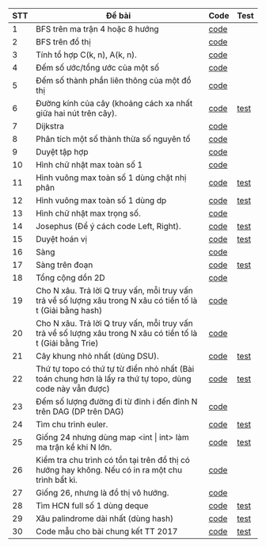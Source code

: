 | STT|Đề bài|Code|Test|
|---|---|---|---|
|1|BFS trên ma trận 4 hoặc 8 hướng|[code](https://github.com/doanphuduc/LTTS/blob/master/bfs_in_matrix.cpp)||
|2|BFS trên đồ thị|[code](https://github.com/doanphuduc/LTTS/blob/master/bfs_shortest_path.cpp)||
|3|Tính tổ hợp C\(k, n\)\, A\(k, n\).|[code](https://github.com/doanphuduc/LTTS/blob/master/combinatorics.cpp)||
|4|Đếm số ước/tổng ước của một số|[code](https://github.com/doanphuduc/LTTS/blob/master/count_or_sum_divisors.cpp)||
|5|Đếm số thành phần liên thông của một đồ thị|[code](https://github.com/doanphuduc/LTTS/blob/master/dfs_count_component.cpp)||
|6|Đường kính của cây (khoảng cách xa nhất giữa hai nút trên cây).|[code](https://github.com/doanphuduc/LTTS/blob/master/diameter_of_tree.cpp)|[test](https://www.spoj.com/problems/PT07Z)|
|7|Dijkstra|[code](https://github.com/doanphuduc/LTTS/blob/master/dijkstra.cpp)||
|8|Phân tích một số thành thừa số nguyên tố|[code](https://github.com/doanphuduc/LTTS/blob/master/factorize_prime.cpp)||
|9|Duyệt tập hợp|[code](https://github.com/doanphuduc/LTTS/blob/master/for_subset.cpp)||
|10|Hình chữ nhật max toàn số 1|[code](https://github.com/doanphuduc/LTTS/blob/master/max_rect_full_one.cpp)||
|11|Hình vuông max toàn số 1 dùng chặt nhị phân|[code](https://github.com/doanphuduc/LTTS/blob/master/max_square_full_one.cpp)|[test](https://www.codechef.com/problems/SUBMAT)|
|12|Hình vuông max toàn số 1 dùng dp|[code](https://github.com/doanphuduc/LTTS/blob/master/max_square_full_one_N%5E2.cpp)|[test](https://www.codechef.com/problems/SUBMAT)|
|13|Hình chữ nhật max trọng số.|[code](https://github.com/doanphuduc/LTTS/blob/master/max_weighted_rect.cpp)||
|14|Josephus \(Để ý cách code Left, Right\).|[code](https://github.com/doanphuduc/LTTS/blob/master/next_index.cpp)|[test](https://www.hackerrank.com/contests/thach-thuc-2017/challenges/tt-2017-ban-ket-3)|
|15|Duyệt hoán vị|[code](https://github.com/doanphuduc/LTTS/blob/master/next_permutation.cpp)|[test](https://www.hackerrank.com/contests/thach-thuc-2021/challenges/tt2021-vl2)|
|16|Sàng|[code](https://github.com/doanphuduc/LTTS/blob/master/sieve.cpp)||
|17|Sàng trên đoạn|[code](https://github.com/doanphuduc/LTTS/blob/master/sieve_in_segment.cpp)|[test](https://www.spoj.com/problems/PRIME1/)|
|18|Tổng cộng dồn 2D|[code](https://github.com/doanphuduc/LTTS/blob/master/sum_prefix2D.cpp)||
|19|Cho N xâu. Trả lời Q truy vấn, mỗi truy vấn trả về số lượng xâu trong N xâu có tiền tố là t \(Giải bằng hash\)|[code](https://github.com/doanphuduc/LTTS/blob/master/count_prefix_strings.cpp)||
|20|Cho N xâu. Trả lời Q truy vấn, mỗi truy vấn trả về số lượng xâu trong N xâu có tiền tố là t \(Giải bằng Trie\)|[code](https://github.com/doanphuduc/LTTS/blob/master/count_prefix_strings_with_trie.cpp)||
|21|Cây khung nhỏ nhất (dùng DSU).|[code](https://github.com/doanphuduc/LTTS/blob/master/minimum_spanning_tree_using_dsu.cpp)|[test](https://www.spoj.com/problems/MST/)|
|22|Thứ tự topo có thứ tự từ điển nhỏ nhất \(Bài toán chung hơn là lấy ra thứ tự topo, dùng code này vẫn được\)|[code](https://github.com/doanphuduc/LTTS/blob/master/min_lexicographical_topo_order.cpp)|[test](https://www.spoj.com/problems/TOPOSORT/)|
|23|Đếm số lượng đường đi từ đỉnh i đến đỉnh N trên DAG (DP trên DAG)|[code](https://github.com/doanphuduc/LTTS/blob/master/dp_in_dag.cpp)||
|24|Tìm chu trình euler.|[code](https://github.com/doanphuduc/LTTS/blob/master/euler_tour.cpp)|[test](https://oj.vnoi.info/problem/nkpos)|
|25|Giống 24 nhưng dùng map <int \| int> làm ma trận kề khi N lớn. |[code](https://github.com/doanphuduc/LTTS/blob/master/euler_tour_map.cpp)|[test](https://oj.vnoi.info/problem/nkpos)|
|26|Kiểm tra chu trình có tồn tại trên đồ thị có hướng hay không. Nếu có in ra một chu trình bất kì.|[code](https://github.com/doanphuduc/LTTS/blob/master/detect_cycle_in_directed_graph.cpp)||
|27|Giống 26, nhưng là đồ thị vô hướng.|[code](https://github.com/doanphuduc/LTTS/blob/master/detect_cycle_in_undirected_graph.cpp)||
|28|Tìm HCN full số 1 dùng deque|[code](https://github.com/doanphuduc/LTTS/blob/master/max_rect_full_one_deque.cpp)|[test](https://oj.vnoi.info/problem/qbrect)|
|29|Xâu palindrome dài nhất (dùng hash)|[code](https://github.com/doanphuduc/LTTS/blob/master/longest_palindrome.cpp)|[test](https://www.spoj.com/problems/LPS/)|
|30|Code mẫu cho bài chung kết TT 2017|[code](https://github.com/doanphuduc/LTTS/blob/master/tt-2017-ck.cpp)|[test](https://www.hackerrank.com/contests/thach-thuc-2017/challenges/tt-2017-chung-ket)|